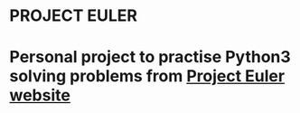 <h1>PROJECT EULER<h1>
Personal project to practise Python3
solving problems from <a href="https://projecteuler.net" target="_blank">Project Euler website</a>
